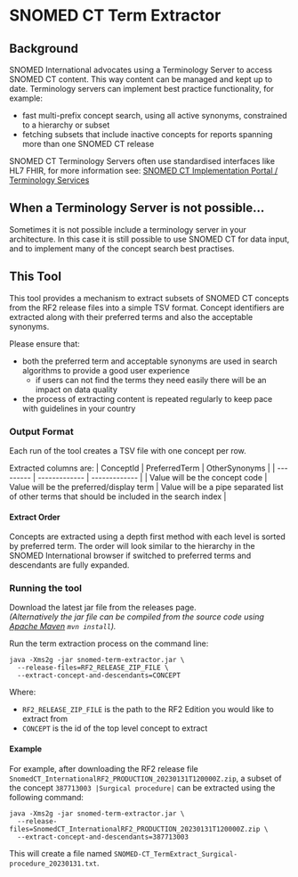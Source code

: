 # SNOMED CT Term Extractor
## Background
SNOMED International advocates using a Terminology Server to access SNOMED CT content. 
This way content can be managed and kept up to date. 
Terminology servers can implement best practice functionality, for example:
- fast multi-prefix concept search, using all active synonyms, constrained to a hierarchy or subset
- fetching subsets that include inactive concepts for reports spanning more than one SNOMED CT release

SNOMED CT Terminology Servers often use standardised interfaces like HL7 FHIR, for more information see: 
[SNOMED CT Implementation Portal / Terminology Services](https://implementation.snomed.org/terminology-services) 

## When a Terminology Server is not possible...
Sometimes it is not possible include a terminology server in your architecture. 
In this case it is still possible to use SNOMED CT for data input, and to implement many of the concept search best practises.

## This Tool
This tool provides a mechanism to extract subsets of SNOMED CT concepts from the RF2 release files into a simple TSV format.
Concept identifiers are extracted along with their preferred terms and also the acceptable synonyms.

Please ensure that:
- both the preferred term and acceptable synonyms are used in search algorithms to provide a good user experience
  - if users can not find the terms they need easily there will be an impact on data quality
- the process of extracting content is repeated regularly to keep pace with guidelines in your country


### Output Format
Each run of the tool creates a TSV file with one concept per row. 

Extracted columns are:
| ConceptId | PreferredTerm | OtherSynonyms |
| --------- | ------------- | ------------- |
| Value will be the concept code | Value will be the preferred/display term | Value will be a pipe separated list of other terms that should be included in the search index |

#### Extract Order
Concepts are extracted using a depth first method with each level is sorted by preferred term. 
The order will look similar to the hierarchy in the SNOMED International browser if switched to preferred terms and descendants are fully expanded.

### Running the tool
Download the latest jar file from the releases page.  
_(Alternatively the jar file can be compiled from the source code using 
[Apache Maven](https://maven.apache.org/guides/getting-started/maven-in-five-minutes.html) `mvn install`)._

Run the term extraction process on the command line:
```
java -Xms2g -jar snomed-term-extractor.jar \
  --release-files=RF2_RELEASE_ZIP_FILE \
  --extract-concept-and-descendants=CONCEPT
```
Where: 
- `RF2_RELEASE_ZIP_FILE` is the path to the RF2 Edition you would like to extract from
- `CONCEPT` is the id of the top level concept to extract

#### Example
For example, after downloading the RF2 release file `SnomedCT_InternationalRF2_PRODUCTION_20230131T120000Z.zip`,
a subset of the concept `387713003 |Surgical procedure|` can be extracted using the following command:
```
java -Xms2g -jar snomed-term-extractor.jar \
  --release-files=SnomedCT_InternationalRF2_PRODUCTION_20230131T120000Z.zip \
  --extract-concept-and-descendants=387713003
```
This will create a file named `SNOMED-CT_TermExtract_Surgical-procedure_20230131.txt`.
